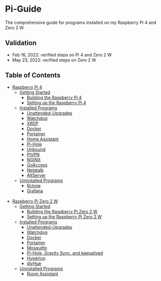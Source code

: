 # Pi-Guide
The comprehensive guide for programs installed on my Raspberry Pi 4 and Zero 2 W. 
## Validation
- Feb 16, 2022: verified steps on Pi 4 and Zero 2 W
- May 23, 2022: verified steps on Zero 2 W
## Table of Contents
- [Raspberry Pi 4](/Raspberry%20Pi%204/)
    * [Getting Started](https://github.com/justinknguyen/Pi-Guide/tree/main/Raspberry%20Pi%204#getting-started)
      * [Building the Raspberry Pi 4](https://github.com/justinknguyen/Pi-Guide/tree/main/Raspberry%20Pi%204#building-the-raspberry-pi-4)
      * [Setting up the Raspberry Pi 4](https://github.com/justinknguyen/Pi-Guide/tree/main/Raspberry%20Pi%204#setting-up-the-raspberry-pi-4)
    * [Installed Programs](/Raspberry%20Pi%204/Installed%20Programs/)
      * [Unattended-Upgrades](/Raspberry%20Pi%204/Installed%20Programs/01%20-%20Unattended-Upgrades.md)
      * [Watchdog](/Raspberry%20Pi%204/Installed%20Programs/02%20-%20Watchdog.md)
      * [XRDP](/Raspberry%20Pi%204/Installed%20Programs/03%20-%20XRDP.md)
      * [Docker](/Raspberry%20Pi%204/Installed%20Programs/04%20-%20Docker.md)
      * [Portainer](/Raspberry%20Pi%204/Installed%20Programs/05%20-%20Portainer.md)
      * [Home Assistant](/Raspberry%20Pi%204/Installed%20Programs/06%20-%20Home%20Assistant.md)
      * [Pi-Hole](/Raspberry%20Pi%204/Installed%20Programs/07%20-%20Pi-Hole.md)
      * [Unbound](/Raspberry%20Pi%204/Installed%20Programs/08%20-%20Unbound.md)
      * [PiVPN](/Raspberry%20Pi%204/Installed%20Programs/09%20-%20PiVPN.md)
      * [NGINX](/Raspberry%20Pi%204/Installed%20Programs/10%20-%20NGINX.md)
      * [GoAccess](/Raspberry%20Pi%204/Installed%20Programs/11%20-%20GoAccess.md)
      * [Netatalk](/Raspberry%20Pi%204/Installed%20Programs/12%20-%20Netatalk.md)
      * [AltServer](/Raspberry%20Pi%204/Installed%20Programs/13%20-%20AltServer.md)
    * [Uninstalled Programs](/Raspberry%20Pi%204/Uninstalled%20Programs/)
      * [Rclone](/Raspberry%20Pi%204/Uninstalled%20Programs/01%20-%20Rclone.md)
      * [Grafana](/Raspberry%20Pi%204/Uninstalled%20Programs/02%20-%20Grafana.md)
      <br>
- [Raspberry Pi Zero 2 W](/Raspberry%20Pi%20Zero%202%20W/)
    * [Getting Started](https://github.com/justinknguyen/Pi-Guide/tree/main/Raspberry%20Pi%20Zero%202%20W#getting-started)
      * [Building the Raspberry Pi Zero 2 W](https://github.com/justinknguyen/Pi-Guide/tree/main/Raspberry%20Pi%20Zero%202%20W#building-the-raspberry-pi-zero-2-w)
      * [Setting up the Raspberry Pi Zero 2 W](https://github.com/justinknguyen/Pi-Guide/tree/main/Raspberry%20Pi%20Zero%202%20W#setting-up-the-raspberry-pi-zero-2-w) 
    * [Installed Programs](/Raspberry%20Pi%20Zero%202%20W/Installed%20Programs/)
      * [Unattended-Upgrades](/Raspberry%20Pi%20Zero%202%20W/Installed%20Programs/01%20-%20Unattended-Upgrades.md)
      * [Watchdog](/Raspberry%20Pi%20Zero%202%20W/Installed%20Programs/02%20-%20Watchdog.md)
      * [Docker](/Raspberry%20Pi%20Zero%202%20W/Installed%20Programs/03%20-%20Docker.md)
      * [Portainer](/Raspberry%20Pi%20Zero%202%20W/Installed%20Programs/04%20-%20Portainer.md)
      * [Mosquitto](/Raspberry%20Pi%20Zero%202%20W/Installed%20Programs/05%20-%20Mosquitto.md)
      * [Pi-Hole, Gravity Sync, and keepalived](/Raspberry%20Pi%20Zero%202%20W/Installed%20Programs/06%20-%20Pi-Hole%2C%20Gravity%20Sync%2C%20and%20keepalived.md)
      * [Hyperion](/Raspberry%20Pi%20Zero%202%20W/Installed%20Programs/07%20-%20Hyperion)
      * [diyHue](/Raspberry%20Pi%20Zero%202%20W/Installed%20Programs/08%20-%20diyHue.md)
    * [Uninstalled Programs](/Raspberry%20Pi%20Zero%202%20W/Uninstalled%20Programs/)
      * [Room Assistant](/Raspberry%20Pi%20Zero%202%20W/Uninstalled%20Programs/01%20-%20Room%20Assistant.md)
